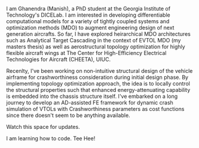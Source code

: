 I am Ghanendra (Manish), a PhD student at the Georgia Institute of Technology's DICELab. I am interested in developing differentiable computational models for a variety of tightly coupled systems and optimization methods (MDO) to augment engineering design of next generation aircrafts. So far, I have explored heirarchical MDO architectures such as Analytical Target Cascading in the context of EVTOL MDO (my masters thesis) as well as aerostructural topology optimization for highly flexible aircraft wings at The Center for High-Efficiency Electrical Technologies for Aircraft (CHEETA), UIUC.

Recenlty, I've been working on non-intuitive structural design of the vehicle airframe for crashworthiness consideration during initial design phase. By implementing topology optimization approach, the idea is to locally control the structural properties such that enhanced energy-attenuating capability is embedded into the chassis structure itself. I've embarked on a long journey to develop an AD-assisted FE framework for dynamic crash simulation of VTOLs with Crashworthiness parameters as cost functions since there doesn't seem to be anything available.

Watch this space for updates.

I am learning how to code. Tee Hee!
